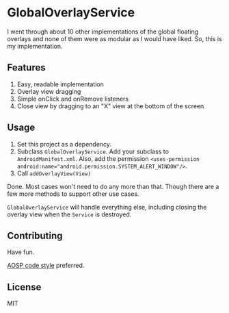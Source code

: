 # GlobalOverlayService #

I went through about 10 other implementations of the global floating overlays and none of them were as modular as I would have liked. So, this is my implementation.



## Features ##

1. Easy, readable implementation
2. Overlay view dragging
3. Simple onClick and onRemove listeners
4. Close view by dragging to an "X" view at the bottom of the screen



## Usage ##

1. Set this project as a dependency.
2. Subclass `GlobalOverlayService`. Add your subclass to `AndroidManifest.xml`. Also, add the permission `<uses-permission android:name="android.permission.SYSTEM_ALERT_WINDOW"/>`.
3. Call `addOverlayView(View)`

Done. Most cases won't need to do any more than that. Though there are a few more methods to support other use cases.

`GlobalOverlayService` will handle everything else, including closing the overlay view when the `Service` is destroyed.



## Contributing ##

Have fun.

[AOSP code style](https://source.android.com/source/code-style.html) preferred.



## License ##
MIT
